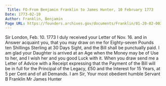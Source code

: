 ```yaml
---
 Title: FO-From Benjamin Franklin to James Hunter, 10 February 1773
Date: 1773-02-10
Author: Franklin, Benjamin
Page URL: https://founders.archives.gov/documents/Franklin/01-20-02-0033
---
```


Sir
London, Feb. 10. 1773
I duly received your Letter of Nov. 16. and in Answer acquaint you, that you may draw on me for Eighty-seven Pounds ten Shillings Sterling at 30 Days Sight, and the Bill shall be punctually paid. I am glad your Daughter is arrived at an Age when the Money may be of Use to her, and I wish her and you good Luck with it. When you draw send me a Letter of Advice with a Receipt expressing that the Payment of the Bill will be in full for the Principal of the Legacy, £50 and the Interest for 15 Years, at 5 per Cent and of all Demands. I am Sir, Your most obedient humble Servant
B Franklin
Mr James Hunter

